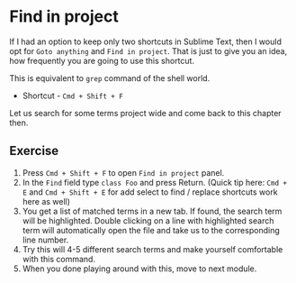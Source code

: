 Find in project
================

If I had an option to keep only two shortcuts in Sublime Text, then I would
opt for `Goto anything` and `Find in project`. That is just to give you an
idea, how frequently you are going to use this shortcut.

This is equivalent to `grep` command of the shell world.

* Shortcut - `Cmd + Shift + F`

Let us search for some terms project wide and come back to this chapter then.


Exercise
---------

1. Press `Cmd + Shift + F` to open `Find in project` panel.
2. In the `Find` field type `class Foo` and press Return.
   (Quick tip here: `Cmd + E` and `Cmd + Shift + E` for add select to find /
   replace shortcuts work here as well)
3. You get a list of matched terms in a new tab. If found, the search term
   will be highlighted. Double clicking on a line with highlighted search term
   will automatically open the file and take us to the corresponding line
   number.
4. Try this will 4-5 different search terms and make yourself comfortable with
   this command.
5. When you done playing around with this, move to next module.
